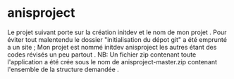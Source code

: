 # anisproject
Le projet suivant porte sur la création initdev et le nom de mon projet . 
Pour éviter tout malentendu le dossier "initialisation du dépot git" a été emprunté a un site ; 
Mon projet est nommé initdev anisproject les autres étant des codes révisés un peu partout .
NB: Un fichier zip contenant toute l'application a été crée sous le nom de anisproject-master.zip contenant l'ensemble de la structure demandée .
